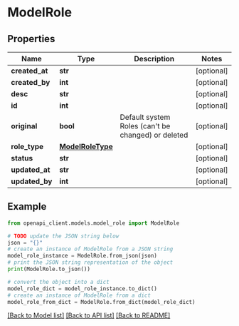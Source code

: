 # ModelRole


## Properties

Name | Type | Description | Notes
------------ | ------------- | ------------- | -------------
**created_at** | **str** |  | [optional] 
**created_by** | **int** |  | [optional] 
**desc** | **str** |  | [optional] 
**id** | **int** |  | [optional] 
**original** | **bool** | Default system Roles (can&#39;t be changed) or deleted | [optional] 
**role_type** | [**ModelRoleType**](ModelRoleType.md) |  | [optional] 
**status** | **str** |  | [optional] 
**updated_at** | **str** |  | [optional] 
**updated_by** | **int** |  | [optional] 

## Example

```python
from openapi_client.models.model_role import ModelRole

# TODO update the JSON string below
json = "{}"
# create an instance of ModelRole from a JSON string
model_role_instance = ModelRole.from_json(json)
# print the JSON string representation of the object
print(ModelRole.to_json())

# convert the object into a dict
model_role_dict = model_role_instance.to_dict()
# create an instance of ModelRole from a dict
model_role_from_dict = ModelRole.from_dict(model_role_dict)
```
[[Back to Model list]](../README.md#documentation-for-models) [[Back to API list]](../README.md#documentation-for-api-endpoints) [[Back to README]](../README.md)


